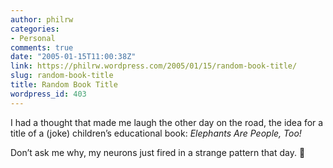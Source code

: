 ```yaml
---
author: philrw
categories:
- Personal
comments: true
date: "2005-01-15T11:00:38Z"
link: https://philrw.wordpress.com/2005/01/15/random-book-title/
slug: random-book-title
title: Random Book Title
wordpress_id: 403
---
```


I had a thought that made me laugh the other day on the road, the idea for a title of a (joke) children’s educational book: _Elephants Are People, Too!_

Don’t ask me why, my neurons just fired in a strange pattern that day. :slightly_smiling_face:
